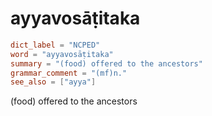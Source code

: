 # ayyavosāṭitaka

``` toml
dict_label = "NCPED"
word = "ayyavosāṭitaka"
summary = "(food) offered to the ancestors"
grammar_comment = "(mf)n."
see_also = ["ayya"]
```

(food) offered to the ancestors

